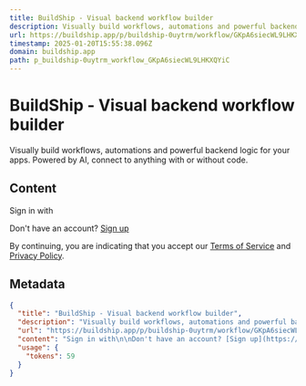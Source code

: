 ```yaml
---
title: BuildShip - Visual backend workflow builder
description: Visually build workflows, automations and powerful backend logic for your apps. Powered by AI, connect to anything with or without code.
url: https://buildship.app/p/buildship-0uytrm/workflow/GKpA6siecWL9LHKXQYiC#workflowsLogFilters=%7B%22groupBy%22%3A%22workflows%22%2C%22timeRange%22%3A%7B%22type%22%3A%22days%22%2C%22value%22%3A7%7D%2C%22severity%22%3A%5B%22DEFAULT%22%2C%22WARNING%22%2C%22ERROR%22%5D%2C%22nodeIds%22%3A%5B%5D%7D
timestamp: 2025-01-20T15:55:38.096Z
domain: buildship.app
path: p_buildship-0uytrm_workflow_GKpA6siecWL9LHKXQYiC
---
```


# BuildShip - Visual backend workflow builder


Visually build workflows, automations and powerful backend logic for your apps. Powered by AI, connect to anything with or without code.


## Content

Sign in with

Don't have an account? [Sign up](https://buildship.app/sign-up)

By continuing, you are indicating that you accept our [Terms of Service](https://www.buildship.com/terms) and [Privacy Policy](https://www.buildship.com/privacy).

## Metadata

```json
{
  "title": "BuildShip - Visual backend workflow builder",
  "description": "Visually build workflows, automations and powerful backend logic for your apps. Powered by AI, connect to anything with or without code.",
  "url": "https://buildship.app/p/buildship-0uytrm/workflow/GKpA6siecWL9LHKXQYiC#workflowsLogFilters=%7B%22groupBy%22%3A%22workflows%22%2C%22timeRange%22%3A%7B%22type%22%3A%22days%22%2C%22value%22%3A7%7D%2C%22severity%22%3A%5B%22DEFAULT%22%2C%22WARNING%22%2C%22ERROR%22%5D%2C%22nodeIds%22%3A%5B%5D%7D",
  "content": "Sign in with\n\nDon't have an account? [Sign up](https://buildship.app/sign-up)\n\nBy continuing, you are indicating that you accept our [Terms of Service](https://www.buildship.com/terms) and [Privacy Policy](https://www.buildship.com/privacy).",
  "usage": {
    "tokens": 59
  }
}
```
